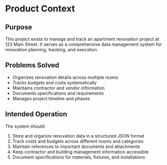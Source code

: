 # Product Context

## Purpose
This project exists to manage and track an apartment renovation project at 123 Main Street. It serves as a comprehensive data management system for renovation planning, tracking, and execution.

## Problems Solved
- Organizes renovation details across multiple rooms
- Tracks budgets and costs systematically
- Maintains contractor and vendor information
- Documents specifications and requirements
- Manages project timeline and phases

## Intended Operation
The system should:
1. Store and organize renovation data in a structured JSON format
2. Track costs and budgets across different rooms and categories
3. Maintain references to important documents and attachments
4. Keep contractor and building management information accessible
5. Document specifications for materials, fixtures, and installations
